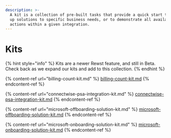 ```yaml
---
description: >-
  A kit is a collection of pre-built tasks that provide a quick start to setting
  up solutions to specific business needs, or to demonstrate all available
  actions within a given integration.
---
```


# Kits

{% hint style="info" %}
Kits are a newer Rewst feature, and still in Beta. Check back as we expand our kits and add to this collection.&#x20;
{% endhint %}

{% content-ref url="billing-count-kit.md" %}
[billing-count-kit.md](billing-count-kit.md)
{% endcontent-ref %}

{% content-ref url="connectwise-psa-integration-kit.md" %}
[connectwise-psa-integration-kit.md](connectwise-psa-integration-kit.md)
{% endcontent-ref %}

{% content-ref url="microsoft-offboarding-solution-kit.md" %}
[microsoft-offboarding-solution-kit.md](microsoft-offboarding-solution-kit.md)
{% endcontent-ref %}

{% content-ref url="microsoft-onboarding-solution-kit.md" %}
[microsoft-onboarding-solution-kit.md](microsoft-onboarding-solution-kit.md)
{% endcontent-ref %}

